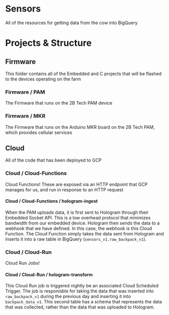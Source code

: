 # Sensors

All of the resources for getting data from the cow into BigQuery

# Projects & Structure

## Firmware

This folder contains all of the Embedded and C projects that will be flashed to the devices operating on the farm

### Firmware / PAM

The Firmware that runs on the 2B Tech PAM device

### Firmware / MKR

The Firmware that runs on the Arduino MKR board on the 2B Tech PAM, which provides cellular services

## Cloud

All of the code that has been deployed to GCP

### Cloud / Cloud-Functions

Cloud Functions! These are exposed via an HTTP endpoint that GCP manages for us, and run in response to an HTTP request

#### Cloud / Cloud-Functions / hologram-ingest

When the PAM uploads data, it is first sent to Hologram through their Embedded Socket API. This is a low overhead protocol that minimizes bandwidth from our embedded device. Hologram then sends the data to a webhook that we have defined. In this case, the webhook is this Cloud Function. The Cloud Function simply takes the data sent from Hologram and inserts it into a raw table in BigQuery (`sensors_v1.raw_backpack_v1`).

### Cloud / Cloud-Run

Cloud Run Jobs!

#### Cloud / Cloud-Run / hologram-transform

This Cloud Run job is triggered nightly be an associated Cloud Scheduled Trigger. The job is responisble for taking the data that was inserted into `raw_backpack_v1` during the previous day and inserting it into `backpack_data_v1`. This second table has a schema that represents the data that was collected, rather than the data that was uploaded to Hologram.